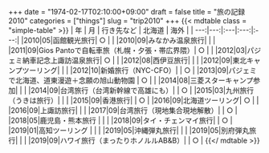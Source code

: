 +++
date = "1974-02-17T02:10:00+09:00"
draft = false
title = "旅の記録2010"
categories = ["things"]
slug = "trip2010"
+++
{{< mdtable class = "simple-table" >}}
| 年 | 月 | 行き先など | 北海道 | 海外 |
| ---:|---:|:---|:---:|:---:|
|2010|05|函館観光旅行| ○ | |
|2010|09|みなかみ温泉旅行| | |
|2011|09|Gios Pantoで自転車旅（札幌・夕張・帯広界隈）| ○ | |
|2012|03|パジェミ納車記念上諏訪温泉旅行| ○ | |
|2012|08|西伊豆旅行| | |
|2012|09|東北キャンプツーリング| | |
|2012|10|新婚旅行（NYC-CFO）| | ○ |
|2013|09|パジェミで北海道、道東漫遊＋念願の旭山動物園 | ○ | |
|2014|08|三菱スターキャンプ参加| | |
|2014|09|台湾旅行（台湾新幹線で高雄にも）| | ○ |
|2015|03|九州旅行（うきは旅行）| | |
|2015|09|香港旅行| | ○ |
|2016|09|北海道ツーリング| ○ | |
|2016|09|上諏訪旅行| | |
|2017|09|台湾旅行（現地集合現地解散）| | ○ |
|2018|05|鹿児島・熊本旅行 | | |
|2018|09|タイ・チェンマイ旅行| | ○ |
|2019|01|高知ツーリング | | |
|2019|05|沖縄弾丸旅行| | |
|2019|05|別府弾丸旅行| | |
|2019|09|ハワイ旅行（まったりホノルルAB&B）| | ○ |
{{</ mdtable >}}
